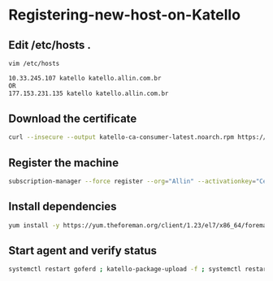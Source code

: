 # Registering-new-host-on-Katello

## Edit  /etc/hosts .
```bash
vim /etc/hosts
```

```bash
10.33.245.107 katello katello.allin.com.br
OR
177.153.231.135 katello katello.allin.com.br
```
## Download the certificate
```bash
curl --insecure --output katello-ca-consumer-latest.noarch.rpm https://katello.allin.com.br/pub/katello-ca-consumer-latest.noarch.rpm ; yum localinstall -y katello-ca-consumer-latest.noarch.rpm
```
## Register the machine
```bash
subscription-manager --force register --org="Allin" --activationkey="CentOS_7_Non_Prod_Key"
```
## Install dependencies 
```bash
yum install -y https://yum.theforeman.org/client/1.23/el7/x86_64/foreman-client-release-1.23.1-1.el7.noarch.rpm ; yum install -y katello-host-tools katello-host-tools-tracer katello-agent
```
## Start agent and verify status
```bash
systemctl restart goferd ; katello-package-upload -f ; systemctl restart rhsmcertd
```
